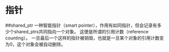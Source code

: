 # 指针

##shared_ptr 
    一种智能指针（smart pointer），作用有如同指针，但会记录有多少个shared_ptrs共同指向一个对象。 这便是所谓的引用计数（reference counting）。 一旦最后一个这样的指针被销毁，也就是一旦某个对象的引用计数变为0，这个对象会被自动删除。
    
    
